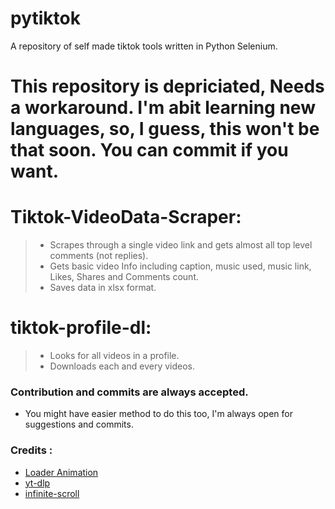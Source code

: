 # pytiktok
A repository of self made tiktok tools written in Python Selenium. 

# This repository is depriciated, Needs a workaround. I'm abit learning new languages, so, I guess, this won't be that soon. You can commit if you want.

# Tiktok-VideoData-Scraper: 
>- Scrapes through a single video link and gets almost all top level comments (not replies).
>- Gets basic video Info including caption, music used, music link, Likes, Shares and Comments count.
>- Saves data in xlsx format.

# tiktok-profile-dl: 
>- Looks for all videos in a profile.
>- Downloads each and every videos.

### Contribution and commits are always accepted.
- You might have easier method to do this too, I'm always open for suggestions and commits.

### Credits :
- [Loader Animation](https://stackoverflow.com/a/66558182)
- [yt-dlp](https://github.com/yt-dlp/yt-dlp)
- [infinite-scroll](https://stackoverflow.com/a/70628079)
